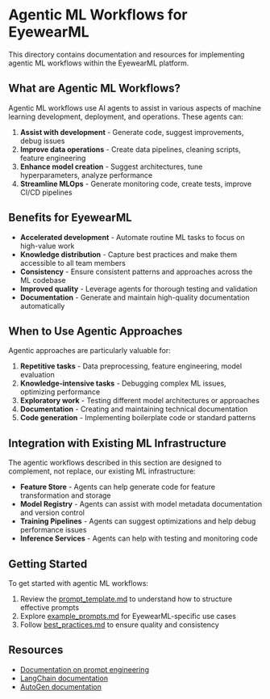 # Agentic ML Workflows for EyewearML

This directory contains documentation and resources for implementing agentic ML workflows within the EyewearML platform.

## What are Agentic ML Workflows?

Agentic ML workflows use AI agents to assist in various aspects of machine learning development, deployment, and operations. These agents can:

1. **Assist with development** - Generate code, suggest improvements, debug issues
2. **Improve data operations** - Create data pipelines, cleaning scripts, feature engineering
3. **Enhance model creation** - Suggest architectures, tune hyperparameters, analyze performance
4. **Streamline MLOps** - Generate monitoring code, create tests, improve CI/CD pipelines

## Benefits for EyewearML

- **Accelerated development** - Automate routine ML tasks to focus on high-value work
- **Knowledge distribution** - Capture best practices and make them accessible to all team members
- **Consistency** - Ensure consistent patterns and approaches across the ML codebase
- **Improved quality** - Leverage agents for thorough testing and validation
- **Documentation** - Generate and maintain high-quality documentation automatically

## When to Use Agentic Approaches

Agentic approaches are particularly valuable for:

1. **Repetitive tasks** - Data preprocessing, feature engineering, model evaluation
2. **Knowledge-intensive tasks** - Debugging complex ML issues, optimizing performance
3. **Exploratory work** - Testing different model architectures or approaches
4. **Documentation** - Creating and maintaining technical documentation
5. **Code generation** - Implementing boilerplate code or standard patterns

## Integration with Existing ML Infrastructure

The agentic workflows described in this section are designed to complement, not replace, our existing ML infrastructure:

- **Feature Store** - Agents can help generate code for feature transformation and storage
- **Model Registry** - Agents can assist with model metadata documentation and version control
- **Training Pipelines** - Agents can suggest optimizations and help debug performance issues
- **Inference Services** - Agents can help with testing and monitoring code

## Getting Started

To get started with agentic ML workflows:

1. Review the [prompt_template.md](./prompt_template.md) to understand how to structure effective prompts
2. Explore [example_prompts.md](./example_prompts.md) for EyewearML-specific use cases
3. Follow [best_practices.md](./best_practices.md) to ensure quality and consistency

## Resources

- [Documentation on prompt engineering](https://platform.openai.com/docs/guides/prompt-engineering)
- [LangChain documentation](https://python.langchain.com/docs/get_started/introduction.html)
- [AutoGen documentation](https://microsoft.github.io/autogen/)
